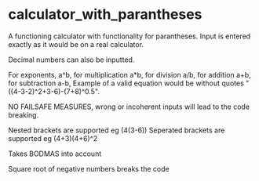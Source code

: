 # calculator_with_parantheses
A functioning calculator with functionality for parantheses. Input is entered exactly as it would be on a real calculator.

Decimal numbers can also be inputted.

For exponents, a^b, for multiplication a*b, for division a/b, for addition a+b, for subtraction a-b, Example of a valid equation would be without quotes "((4-3-2)^2+3-6)-(7+8)^0.5". 

NO FAILSAFE MEASURES, wrong or incoherent inputs will lead to the code breaking.

Nested brackets are supported eg (4(3-6))
Seperated brackets are supported eg (4+3)(4+6)^2

Takes BODMAS into account

Square root of negative numbers breaks the code
